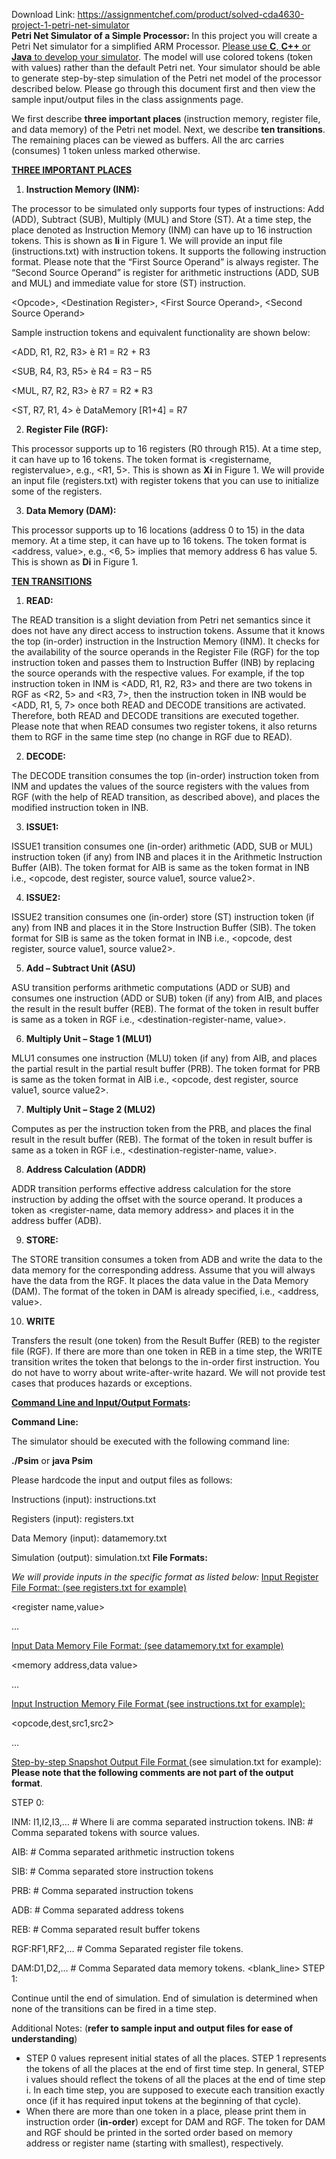 Download Link: https://assignmentchef.com/product/solved-cda4630-project-1-petri-net-simulator
<br>
<strong>Petri Net Simulator of a Simple Processor: </strong>In this project you will create a Petri Net simulator for a simplified ARM Processor. <u>Please use <strong>C</strong>, <strong>C++</strong> or <strong>Java</strong> to develop your simulator</u>. The model will use colored tokens (token with values) rather than the default Petri net. Your simulator should be able to generate step-by-step simulation of the Petri net model of the processor described below. Please go through this document first and then view the sample input/output files in the class assignments page.

We first describe <strong>three important places</strong> (instruction memory, register file, and data memory) of the Petri net model. Next, we describe <strong>ten transitions</strong>. The remaining places can be viewed as buffers. All the arc carries (consumes) 1 token unless marked otherwise.

<strong><u>THREE IMPORTANT PLACES</u> </strong>

<ol>

 <li><strong> Instruction Memory (INM):</strong></li>

</ol>

The processor to be simulated only supports four types of instructions: Add (ADD), Subtract (SUB), Multiply (MUL) and Store (ST). At a time step, the place denoted as Instruction Memory (INM) can have up to 16 instruction tokens. This is shown as <strong>Ii</strong> in Figure 1. We will provide an input file (instructions.txt) with instruction tokens. It supports the following instruction format. Please note that the “First Source Operand” is always register. The “Second Source Operand” is register for arithmetic instructions (ADD, SUB and MUL) and immediate value for store (ST) instruction.

&lt;Opcode&gt;, &lt;Destination Register&gt;, &lt;First Source Operand&gt;, &lt;Second Source Operand&gt;

Sample instruction tokens and equivalent functionality are shown below:

&lt;ADD, R1, R2, R3&gt;                              è R1 = R2 + R3

&lt;SUB, R4, R3, R5&gt;                               è R4 = R3 – R5

&lt;MUL, R7, R2, R3&gt;                             è R7 = R2 * R3

&lt;ST, R7, R1, 4&gt;                                    è DataMemory [R1+4] = R7

<ol start="2">

 <li><strong>Register File (RGF):</strong></li>

</ol>

This processor supports up to 16 registers (R0 through R15). At a time step, it can have up to 16 tokens. The token format is &lt;registername, registervalue&gt;, e.g., &lt;R1, 5&gt;. This is shown as <strong>Xi</strong> in Figure 1. We will provide an input file (registers.txt) with register tokens that you can use to initialize some of the registers.

<ol start="3">

 <li><strong>Data Memory (DAM):</strong></li>

</ol>

This processor supports up to 16 locations (address 0 to 15) in the data memory. At a time step, it can have up to 16 tokens. The token format is &lt;address, value&gt;, e.g., &lt;6, 5&gt; implies that memory address 6 has value 5. This is shown as <strong>Di</strong> in Figure 1.

<strong><u>TEN TRANSITIONS</u></strong>

<ol>

 <li><strong>READ: </strong></li>

</ol>

The READ transition is a slight deviation from Petri net semantics since it does not have any direct access to instruction tokens. Assume that it knows the top (in-order) instruction in the Instruction Memory (INM). It checks for the availability of the source operands in the Register File (RGF) for the top instruction token and passes them to Instruction Buffer (INB) by replacing the source operands with the respective values. For example, if the top instruction token in INM is &lt;ADD, R1, R2, R3&gt; and there are two tokens in RGF as &lt;R2, 5&gt; and &lt;R3, 7&gt;, then the instruction token in INB would be &lt;ADD, R1, 5, 7&gt; once both READ and DECODE transitions are activated. Therefore, both READ and DECODE transitions are executed together. Please note that when READ consumes two register tokens, it also returns them to RGF in the same time step (no change in RGF due to READ).

<ol start="2">

 <li><strong>DECODE:</strong></li>

</ol>

The DECODE transition consumes the top (in-order) instruction token from INM and updates the values of the source registers with the values from RGF (with the help of READ transition, as described above), and places the modified instruction token in INB.

<ol start="3">

 <li><strong>ISSUE1:</strong></li>

</ol>

ISSUE1 transition consumes one (in-order) arithmetic (ADD, SUB or MUL) instruction token (if any) from INB and places it in the Arithmetic Instruction Buffer (AIB). The token format for AIB is same as the token format in INB i.e., &lt;opcode, dest register, source value1, source value2&gt;.

<ol start="4">

 <li><strong>ISSUE2:</strong></li>

</ol>

ISSUE2 transition consumes one (in-order) store (ST) instruction token (if any) from INB and places it in the Store Instruction Buffer (SIB). The token format for SIB is same as the token format in INB i.e., &lt;opcode, dest register, source value1, source value2&gt;.

<ol start="5">

 <li><strong>Add – Subtract Unit (ASU) </strong></li>

</ol>

ASU transition performs arithmetic computations (ADD or SUB) and consumes one instruction (ADD or SUB) token (if any) from AIB, and places the result in the result buffer (REB). The format of the token in result buffer is same as a token in RGF i.e., &lt;destination-register-name, value&gt;.

<ol start="6">

 <li><strong>Multiply Unit – Stage 1 (MLU1) </strong></li>

</ol>

MLU1 consumes one instruction (MLU) token (if any) from AIB, and places the partial result in the partial result buffer (PRB). The token format for PRB is same as the token format in AIB i.e., &lt;opcode, dest register, source value1, source value2&gt;.

<ol start="7">

 <li><strong>Multiply Unit – Stage 2 (MLU2) </strong></li>

</ol>

Computes as per the instruction token from the PRB, and places the final result in the result buffer (REB). The format of the token in result buffer is same as a token in RGF i.e., &lt;destination-register-name, value&gt;.

<ol start="8">

 <li><strong>Address Calculation (ADDR)</strong></li>

</ol>

ADDR transition performs effective address calculation for the store instruction by adding the offset with the source operand. It produces a token as &lt;register-name, data memory address&gt; and places it in the address buffer (ADB).

<ol start="9">

 <li><strong>STORE: </strong></li>

</ol>

The STORE transition consumes a token from ADB and write the data to the data memory for the corresponding address. Assume that you will always have the data from the RGF. It places the data value in the Data Memory (DAM). The format of the token in DAM is already specified, i.e., &lt;address, value&gt;.

<ol start="10">

 <li><strong>WRITE</strong></li>

</ol>

Transfers the result (one token) from the Result Buffer (REB) to the register file (RGF). If there are more than one token in REB in a time step, the WRITE transition writes the token that belongs to the in-order first instruction. You do not have to worry about write-after-write hazard. We will not provide test cases that produces hazards or exceptions.

<strong><u>Command Line and Input/Output Formats</u></strong><strong>: </strong>

<strong>Command Line:</strong>

The simulator should be executed with the following command line:

<strong>./Psim</strong>   or  <strong>java Psim</strong>

Please hardcode the input and output files as follows:

Instructions (input):  instructions.txt

Registers (input): registers.txt

Data Memory (input): datamemory.txt

Simulation (output): simulation.txt <strong>File Formats:</strong>

<em>We will provide inputs in the specific format as listed below:</em> <u>Input Register File Format: (see registers.txt for example)</u>

&lt;register name,value&gt;

…

<u>Input Data Memory File Format: (see datamemory.txt for example)</u>

&lt;memory address,data value&gt;

…

<u>Input Instruction Memory File Format (see instructions.txt for example):</u>

&lt;opcode,dest,src1,src2&gt;

…

<u>Step-by-step Snapshot Output File Format  </u>(see simulation.txt for example): <strong>Please note that the following comments are not part of the output format</strong>.




STEP 0:

INM: I1,I2,I3,…       # Where Ii are comma separated instruction tokens.   INB:                  # Comma separated tokens with source values.

AIB:                  # Comma separated arithmetic instruction tokens

SIB:                  # Comma separated store instruction tokens

PRB:                  # Comma separated instruction tokens

ADB:                  # Comma separated address tokens

REB:                  # Comma separated result buffer tokens

RGF:RF1,RF2,…         # Comma Separated register file tokens.

DAM:D1,D2,…           # Comma Separated data memory tokens. &lt;blank_line&gt; STEP 1:

Continue until the end of simulation. End of simulation is determined when none of the transitions can be fired in a time step.

Additional Notes: (<strong>refer to sample input and output files for ease of understanding</strong>)

<ul>

 <li>STEP 0 values represent initial states of all the places. STEP 1 represents the tokens of all the places at the end of first time step. In general, STEP i values should reflect the tokens of all the places at the end of time step i. In each time step, you are supposed to execute each transition exactly once (if it has required input tokens at the beginning of that cycle).</li>

 <li>When there are more than one token in a place, please print them in instruction order (<strong>in-order</strong>) except for DAM and RGF. The token for DAM and RGF should be printed in the sorted order based on memory address or register name (starting with smallest), respectively.</li>

</ul>